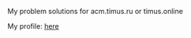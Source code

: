 My problem solutions for acm.timus.ru or timus.online

My profile: [here](https://timus.online/author.aspx?id=277008)
